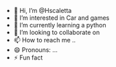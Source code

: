 - 👋 Hi, I’m @Hscaletta
- 👀 I’m interested in Car and games
- 🌱 I’m currently learning a python 
- 💞️ I’m looking to collaborate on 
- 📫 How to reach me ..
- 😄 Pronouns: ...
- ⚡ Fun fact 

<!---
Hscaletta/Hscaletta is a ✨ special ✨ repository because its `README.md` (this file) appears on your GitHub profile.
You can click the Preview link to take a look at your changes.
--->
